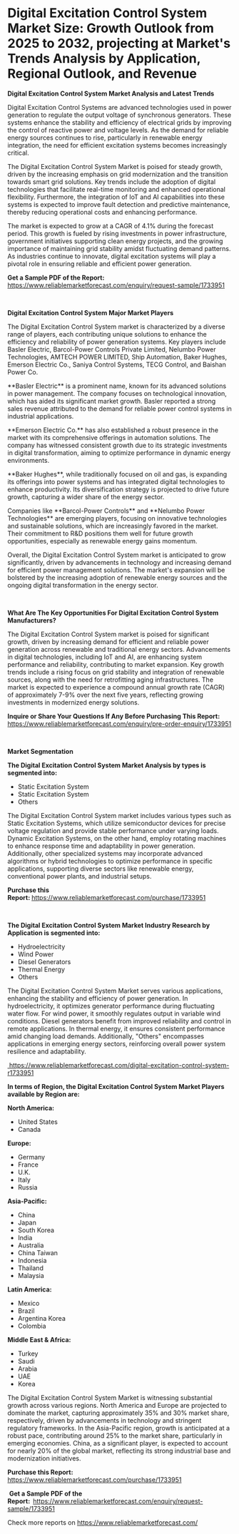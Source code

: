 <p><h1>Digital Excitation Control System Market Size: Growth Outlook from 2025 to 2032, projecting at Market's Trends Analysis by Application, Regional Outlook, and Revenue</h1></p><p><strong>Digital Excitation Control System Market Analysis and Latest Trends</strong></p>
<p><p>Digital Excitation Control Systems are advanced technologies used in power generation to regulate the output voltage of synchronous generators. These systems enhance the stability and efficiency of electrical grids by improving the control of reactive power and voltage levels. As the demand for reliable energy sources continues to rise, particularly in renewable energy integration, the need for efficient excitation systems becomes increasingly critical.</p><p>The Digital Excitation Control System Market is poised for steady growth, driven by the increasing emphasis on grid modernization and the transition towards smart grid solutions. Key trends include the adoption of digital technologies that facilitate real-time monitoring and enhanced operational flexibility. Furthermore, the integration of IoT and AI capabilities into these systems is expected to improve fault detection and predictive maintenance, thereby reducing operational costs and enhancing performance.</p><p>The market is expected to grow at a CAGR of 4.1% during the forecast period. This growth is fueled by rising investments in power infrastructure, government initiatives supporting clean energy projects, and the growing importance of maintaining grid stability amidst fluctuating demand patterns. As industries continue to innovate, digital excitation systems will play a pivotal role in ensuring reliable and efficient power generation.</p></p>
<p><strong>Get a Sample PDF of the Report:&nbsp;</strong> <a href="https://www.reliablemarketforecast.com/enquiry/request-sample/1733951?utm_campaign=3539&utm_medium=2&utm_source=Github&utm_content=ia&utm_term=07042025&utm_id=digital-excitation-control-system">https://www.reliablemarketforecast.com/enquiry/request-sample/1733951</a></p>
<p>&nbsp;</p>
<p><strong>Digital Excitation Control System Major Market Players</strong></p>
<p><p>The Digital Excitation Control System market is characterized by a diverse range of players, each contributing unique solutions to enhance the efficiency and reliability of power generation systems. Key players include Basler Electric, Barcol-Power Controls Private Limited, Nelumbo Power Technologies, AMTECH POWER LIMITED, Ship Automation, Baker Hughes, Emerson Electric Co., Saniya Control Systems, TECG Control, and Baishan Power Co.</p><p>**Basler Electric** is a prominent name, known for its advanced solutions in power management. The company focuses on technological innovation, which has aided its significant market growth. Basler reported a strong sales revenue attributed to the demand for reliable power control systems in industrial applications.</p><p>**Emerson Electric Co.** has also established a robust presence in the market with its comprehensive offerings in automation solutions. The company has witnessed consistent growth due to its strategic investments in digital transformation, aiming to optimize performance in dynamic energy environments.</p><p>**Baker Hughes**, while traditionally focused on oil and gas, is expanding its offerings into power systems and has integrated digital technologies to enhance productivity. Its diversification strategy is projected to drive future growth, capturing a wider share of the energy sector.</p><p>Companies like **Barcol-Power Controls** and **Nelumbo Power Technologies** are emerging players, focusing on innovative technologies and sustainable solutions, which are increasingly favored in the market. Their commitment to R&D positions them well for future growth opportunities, especially as renewable energy gains momentum.</p><p>Overall, the Digital Excitation Control System market is anticipated to grow significantly, driven by advancements in technology and increasing demand for efficient power management solutions. The market's expansion will be bolstered by the increasing adoption of renewable energy sources and the ongoing digital transformation in the energy sector.</p></p>
<p>&nbsp;</p>
<p><strong>What Are The Key Opportunities For Digital Excitation Control System Manufacturers?</strong></p>
<p><p>The Digital Excitation Control System market is poised for significant growth, driven by increasing demand for efficient and reliable power generation across renewable and traditional energy sectors. Advancements in digital technologies, including IoT and AI, are enhancing system performance and reliability, contributing to market expansion. Key growth trends include a rising focus on grid stability and integration of renewable sources, along with the need for retrofitting aging infrastructures. The market is expected to experience a compound annual growth rate (CAGR) of approximately 7-9% over the next five years, reflecting growing investments in modernized energy solutions.</p></p>
<p><strong>Inquire or Share Your Questions If Any Before Purchasing This Report:</strong> <a href="https://www.reliablemarketforecast.com/enquiry/pre-order-enquiry/1733951?utm_campaign=3539&utm_medium=2&utm_source=Github&utm_content=ia&utm_term=07042025&utm_id=digital-excitation-control-system">https://www.reliablemarketforecast.com/enquiry/pre-order-enquiry/1733951</a></p>
<p>&nbsp;</p>
<p><strong>Market Segmentation</strong></p>
<p><strong>The Digital Excitation Control System Market Analysis by types is segmented into:</strong></p>
<p><ul><li>Static Excitation System</li><li>Static Excitation System</li><li>Others</li></ul></p>
<p><p>The Digital Excitation Control System market includes various types such as Static Excitation Systems, which utilize semiconductor devices for precise voltage regulation and provide stable performance under varying loads. Dynamic Excitation Systems, on the other hand, employ rotating machines to enhance response time and adaptability in power generation. Additionally, other specialized systems may incorporate advanced algorithms or hybrid technologies to optimize performance in specific applications, supporting diverse sectors like renewable energy, conventional power plants, and industrial setups.</p></p>
<p><strong>Purchase this Report:&nbsp;</strong><a href="https://www.reliablemarketforecast.com/purchase/1733951?utm_campaign=3539&utm_medium=2&utm_source=Github&utm_content=ia&utm_term=07042025&utm_id=digital-excitation-control-system">https://www.reliablemarketforecast.com/purchase/1733951</a></p>
<p>&nbsp;</p>
<p><strong>The Digital Excitation Control System Market Industry Research by Application is segmented into:</strong></p>
<p><ul><li>Hydroelectricity</li><li>Wind Power</li><li>Diesel Generators</li><li>Thermal Energy</li><li>Others</li></ul></p>
<p><p>The Digital Excitation Control System Market serves various applications, enhancing the stability and efficiency of power generation. In hydroelectricity, it optimizes generator performance during fluctuating water flow. For wind power, it smoothly regulates output in variable wind conditions. Diesel generators benefit from improved reliability and control in remote applications. In thermal energy, it ensures consistent performance amid changing load demands. Additionally, "Others" encompasses applications in emerging energy sectors, reinforcing overall power system resilience and adaptability.</p></p>
<p><a href="https://www.reliablemarketforecast.com/digital-excitation-control-system-r1733951?utm_campaign=3539&utm_medium=2&utm_source=Github&utm_content=ia&utm_term=07042025&utm_id=digital-excitation-control-system">&nbsp;https://www.reliablemarketforecast.com/digital-excitation-control-system-r1733951</a></p>
<p><strong>In terms of Region, the Digital Excitation Control System Market Players available by Region are:</strong></p>
<p>
    <p> <strong> North America: </strong>
        <ul>
            <li>United States</li>
            <li>Canada</li>
        </ul>
        </p> 
    <p> <strong> Europe: </strong>
        <ul>
            <li>Germany</li>
            <li>France</li>
            <li>U.K.</li>
            <li>Italy</li>
            <li>Russia</li>
        </ul>
        </p> 
    <p> <strong> Asia-Pacific: </strong>
        <ul>
            <li>China</li>
            <li>Japan</li>
            <li>South Korea</li>
            <li>India</li>
            <li>Australia</li>
            <li>China Taiwan</li>
            <li>Indonesia</li>
            <li>Thailand</li>
            <li>Malaysia</li>
        </ul>
        </p> 
    <p> <strong> Latin America: </strong>
        <ul>
            <li>Mexico</li>
            <li>Brazil</li>
            <li>Argentina Korea</li>
            <li>Colombia</li>
        </ul>
        </p> 
    <p> <strong> Middle East & Africa: </strong>
        <ul>
            <li>Turkey</li>
            <li>Saudi</li>
            <li>Arabia</li>
            <li>UAE</li>
            <li>Korea</li>
        </ul>
    </p>
    </p>
<p><p>The Digital Excitation Control System Market is witnessing substantial growth across various regions. North America and Europe are projected to dominate the market, capturing approximately 35% and 30% market share, respectively, driven by advancements in technology and stringent regulatory frameworks. In the Asia-Pacific region, growth is anticipated at a robust pace, contributing around 25% to the market share, particularly in emerging economies. China, as a significant player, is expected to account for nearly 20% of the global market, reflecting its strong industrial base and modernization initiatives.</p></p>
<p><strong>Purchase this Report: </strong><a href="https://www.reliablemarketforecast.com/purchase/1733951?utm_campaign=3539&utm_medium=2&utm_source=Github&utm_content=ia&utm_term=07042025&utm_id=digital-excitation-control-system">https://www.reliablemarketforecast.com/purchase/1733951</a></p>
<p>&nbsp;<strong>Get a Sample PDF of the Report:&nbsp;&nbsp;</strong><a href="https://www.reliablemarketforecast.com/enquiry/request-sample/1733951?utm_campaign=3539&utm_medium=2&utm_source=Github&utm_content=ia&utm_term=07042025&utm_id=digital-excitation-control-system">https://www.reliablemarketforecast.com/enquiry/request-sample/1733951</a></p>
<p><strong></strong></p>
<p>Check more reports on <a href="https://www.reliablemarketforecast.com/?utm_campaign=3539&utm_medium=2&utm_source=Github&utm_content=ia&utm_term=07042025&utm_id=digital-excitation-control-system">https://www.reliablemarketforecast.com/</a></p>